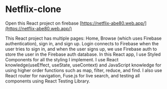 # Netflix-clone
Open this React project on firebase [https://netflix-abe80.web.app/](https://netflix-abe80.web.app/)

This React project has multiple pages: Home, Browse (which uses Firebase authentication), sign in, and sign up. Login connects to Firebase when the user tries to sign in, and when the user signs up, we use Firebase auth to store the user in the Firebase auth database. In this React app, I use Styled Components for all the styling I implement. I use React knowledge(useEffect, useState, useContext) and JavaScript knowledge for using higher order functions such as map, filter, reduce, and find. I also use React router for navigation, Fuse.js for live search, and testing all components using React Testing Library.
